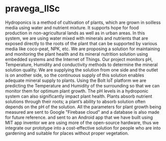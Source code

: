 # pravega_IISc
Hydroponics is a method of cultivation of plants, which are grown in soilless media using water and nutrient mixture. It supports hope for food production in non-agricultural lands as well as in urban areas. In this system, we are using water mixed with minerals and nutrients that are exposed directly to the roots of the plant that can be supported by various media like coco-peat, NPK, etc. We are proposing a solution for maintaining and monitoring the plant health and its mineral nutrition solution using embedded systems and the Internet of Things. Our project monitors pH, Temperature, Humidity and conductivity methods to determine the mineral solution quality. We are supplying the solution from one side and the outlet is on another side, so the continuous supply of this solution enables adequate mineral supply to plants. Using the Bolt IoT platform we are predicting the Temperature and Humidity of the surrounding so that we can monitor them for optimum plant growth.
The pH levels in a hydroponic system can also significantly impact plant health. Plants absorb nutrient solutions through their roots; a plant’s ability to absorb solution often depends on the pH of the solution. All the parameters for plant growth being measured are sent to Google "Firebase cloud" and a database is also made for future reference. and sent to an Android app that we have built using MIT app inventor we are using more of the open-source hardware, thus we integrate our prototype into a cost-effective solution for people who are into gardening and suitable for places without proper vegetation.

